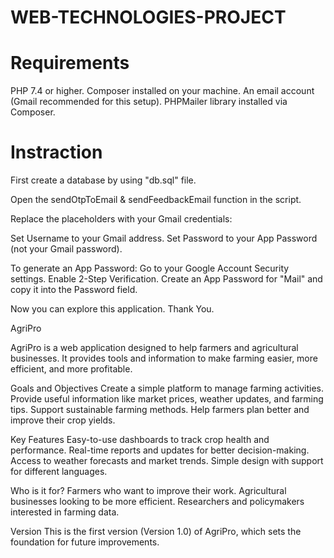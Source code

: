 # WEB-TECHNOLOGIES-PROJECT

# Requirements
PHP 7.4 or higher.
Composer installed on your machine.
An email account (Gmail recommended for this setup).
PHPMailer library installed via Composer.

# Instraction
First create a database by using "db.sql" file.

Open the sendOtpToEmail & sendFeedbackEmail function in the script.

Replace the placeholders with your Gmail credentials:

Set Username to your Gmail address.
Set Password to your App Password (not your Gmail password).

To generate an App Password:
Go to your Google Account Security settings.
Enable 2-Step Verification.
Create an App Password for "Mail" and copy it into the Password field.

Now you can explore this application. Thank You.



AgriPro

AgriPro is a web application designed to help farmers and agricultural businesses. It provides tools and information to make farming easier, more efficient, and more profitable.

Goals and Objectives
Create a simple platform to manage farming activities.
Provide useful information like market prices, weather updates, and farming tips.
Support sustainable farming methods.
Help farmers plan better and improve their crop yields.

Key Features
Easy-to-use dashboards to track crop health and performance.
Real-time reports and updates for better decision-making.
Access to weather forecasts and market trends.
Simple design with support for different languages.

Who is it for?
Farmers who want to improve their work.
Agricultural businesses looking to be more efficient.
Researchers and policymakers interested in farming data.

Version
This is the first version (Version 1.0) of AgriPro, which sets the foundation for future improvements.
